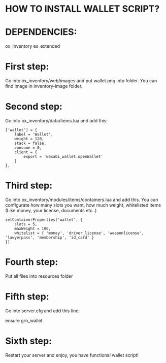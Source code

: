 # HOW TO INSTALL WALLET SCRIPT?

# DEPENDENCIES:
ox_inventory
es_extended

# First step:
Go into ox_inventory/web/images and put wallet.png into folder. You can find image in inventory-image folder.

# Second step:
Go into ox_inventory/data/items.lua and add this:

	['wallet'] = {
		label = 'Wallet',
		weight = 120,
		stack = false,
		consume = 0,
		client = {
			export = 'wasabi_wallet.openWallet'
		}
	},

# Third step:
Go into ox_inventory/modules/items/containers.lua and add this.
You can configurate how many slots you want, how much weight, whitelisted items (Like money, your license, documents etc..) 

	setContainerProperties('wallet', {
		slots = 5,
		maxWeight = 100,
		whitelist = { 'money', 'driver_license', 'weaponlicense', 'lawyerpass', 'membership', 'id_card' } 
	})

# Fourth step:
Put all files into resources folder

# Fifth step:
Go into server.cfg and add this line:

ensure grn_wallet

# Sixth step:
Restart your server and enjoy, you have functional wallet script!

